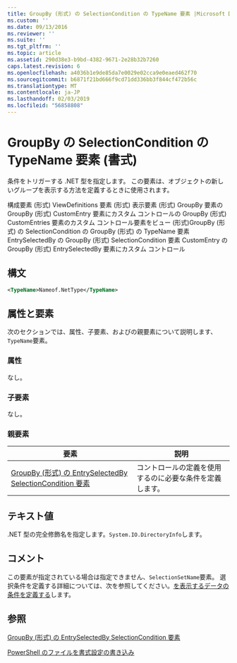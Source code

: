 ```yaml
---
title: GroupBy (形式) の SelectionCondition の TypeName 要素 |Microsoft Docs
ms.custom: ''
ms.date: 09/13/2016
ms.reviewer: ''
ms.suite: ''
ms.tgt_pltfrm: ''
ms.topic: article
ms.assetid: 290d38e3-b9bd-4382-9671-2e28b32b7260
caps.latest.revision: 6
ms.openlocfilehash: a4036b1e9de85da7e0029e02cca9e0eaed462f70
ms.sourcegitcommit: b6871f21bd666f9cd71dd336bb3f844cf472b56c
ms.translationtype: MT
ms.contentlocale: ja-JP
ms.lasthandoff: 02/03/2019
ms.locfileid: "56858808"
---
```

# <a name="typename-element-for-selectioncondition-for-groupby-format"></a>GroupBy の SelectionCondition の TypeName 要素 (書式)

条件をトリガーする .NET 型を指定します。 この要素は、オブジェクトの新しいグループを表示する方法を定義するときに使用されます。

構成要素 (形式) ViewDefinitions 要素 (形式) 表示要素 (形式) GroupBy 要素の GroupBy (形式) CustomEntry 要素にカスタム コントロールの GroupBy (形式) CustomEntries 要素のカスタム コントロール要素をビュー (形式)GroupBy (形式) の SelectionCondition の GroupBy (形式) の TypeName 要素 EntrySelectedBy の GroupBy (形式) SelectionCondition 要素 CustomEntry の GroupBy (形式) EntrySelectedBy 要素にカスタム コントロール

## <a name="syntax"></a>構文

```xml
<TypeName>Nameof.NetType</TypeName>

```

## <a name="attributes-and-elements"></a>属性と要素

次のセクションでは、属性、子要素、およびの親要素について説明します、`TypeName`要素。

### <a name="attributes"></a>属性

なし。

### <a name="child-elements"></a>子要素

なし。

### <a name="parent-elements"></a>親要素

|要素|説明|
|-------------|-----------------|
|[GroupBy (形式) の EntrySelectedBy SelectionCondition 要素](./selectioncondition-element-for-entryselectedby-for-groupby-format.md)|コントロールの定義を使用するのに必要な条件を定義します。|

## <a name="text-value"></a>テキスト値

.NET 型の完全修飾名を指定します。`System.IO.DirectoryInfo`します。

## <a name="remarks"></a>コメント

この要素が指定されている場合は指定できません、`SelectionSetName`要素。 選択条件を定義する詳細については、次を参照してください。[を表示するデータの条件を定義する](./defining-conditions-for-displaying-data.md)します。

## <a name="see-also"></a>参照

[GroupBy (形式) の EntrySelectedBy SelectionCondition 要素](./selectioncondition-element-for-entryselectedby-for-groupby-format.md)

[PowerShell のファイルを書式設定の書き込み](./writing-a-powershell-formatting-file.md)
